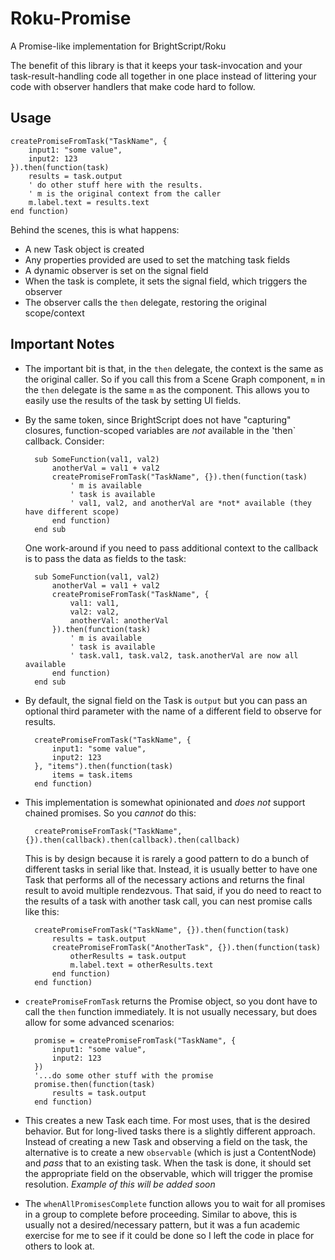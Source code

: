 # Roku-Promise
A Promise-like implementation for BrightScript/Roku

The benefit of this library is that it keeps your task-invocation and your task-result-handling code 
all together in one place instead of littering your code with observer handlers that make code
hard to follow.

## Usage

    createPromiseFromTask("TaskName", {
        input1: "some value",
        input2: 123
    }).then(function(task)
        results = task.output
        ' do other stuff here with the results.
        ' m is the original context from the caller
        m.label.text = results.text
    end function)

Behind the scenes, this is what happens:
* A new Task object is created
* Any properties provided are used to set the matching task fields
* A dynamic observer is set on the signal field
* When the task is complete, it sets the signal field, which triggers the observer
* The observer calls the `then` delegate, restoring the original scope/context

## Important Notes

* The important bit is that, in the `then` delegate, the context is the same as the original caller.
So if you call this from a Scene Graph component, `m` in the `then` delegate is the same `m` as the component.
This allows you to easily use the results of the task by setting UI fields.

* By the same token, since BrightScript does not have "capturing" closures, function-scoped variables are *not*
available in the 'then` callback. Consider:

        sub SomeFunction(val1, val2)
            anotherVal = val1 + val2
            createPromiseFromTask("TaskName", {}).then(function(task)
                ' m is available
                ' task is available
                ' val1, val2, and anotherVal are *not* available (they have different scope) 
            end function)
        end sub

    One work-around if you need to pass additional context to the callback is to pass the data as fields to the task:

        sub SomeFunction(val1, val2)
            anotherVal = val1 + val2
            createPromiseFromTask("TaskName", {
                val1: val1,
                val2: val2,
                anotherVal: anotherVal
            }).then(function(task)
                ' m is available
                ' task is available
                ' task.val1, task.val2, task.anotherVal are now all available
            end function)
        end sub

* By default, the signal field on the Task is `output` but you can pass an optional third parameter
with the name of a different field to observe for results.

        createPromiseFromTask("TaskName", {
            input1: "some value",
            input2: 123
        }, "items").then(function(task)
            items = task.items
        end function)

* This implementation is somewhat opinionated and *does not* support chained promises. So you *cannot* do this:

        createPromiseFromTask("TaskName", {}).then(callback).then(callback).then(callback)

    This is by design because it is rarely a good pattern to do a bunch of different tasks in serial like that.
Instead, it is usually better to have one Task that performs all of the necessary actions and returns
the final result to avoid multiple rendezvous. That said, if you do need to react to the results of a task with another task call, you can nest promise calls like this:

        createPromiseFromTask("TaskName", {}).then(function(task)
            results = task.output
            createPromiseFromTask("AnotherTask", {}).then(function(task)
                otherResults = task.output
                m.label.text = otherResults.text
            end function)
        end function)

* `createPromiseFromTask` returns the Promise object, so you dont have to call the `then` function immediately.
It is not usually necessary, but does allow for some advanced scenarios:

        promise = createPromiseFromTask("TaskName", {
            input1: "some value",
            input2: 123
        })
        '...do some other stuff with the promise
        promise.then(function(task)
            results = task.output
        end function)

* This creates a new Task each time. For most uses, that is the desired behavior. But for long-lived
tasks there is a slightly different approach. Instead of creating a new Task and observing a field on
the task, the alternative is to create a new `observable` (which is just a ContentNode) and *pass* that
to an existing task. When the task is done, it should set the appropriate field on the observable, which
will trigger the promise resolution. *Example of this will be added soon*

* The `whenAllPromisesComplete` function allows you to wait for all promises in a group to complete before
proceeding. Similar to above, this is usually not a desired/necessary pattern, but it was a fun academic
exercise for me to see if it could be done so I left the code in place for others to look at.
